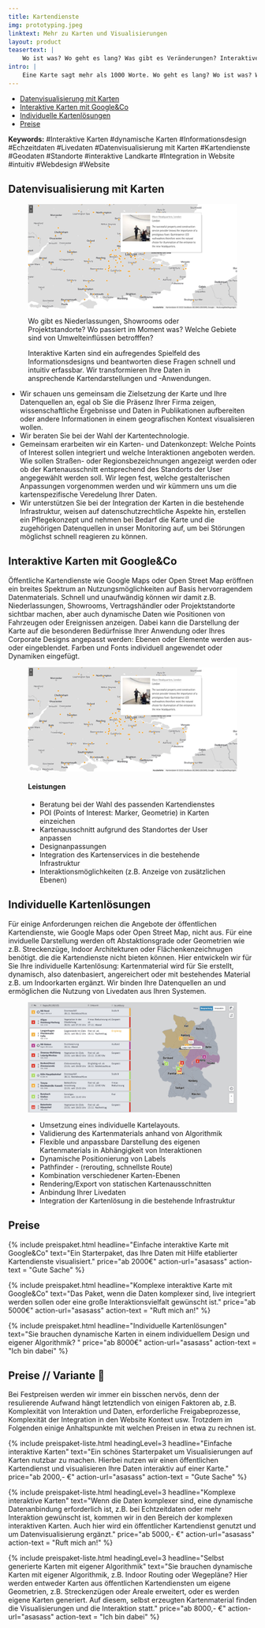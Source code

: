 ```yaml
---
title: Kartendienste
img: prototyping.jpeg
linktext: Mehr zu Karten und Visualisierungen
layout: product
teasertext: |
    Wo ist was? Wo geht es lang? Was gibt es Veränderungen? Interaktive Kartendarstellungen sind interessant und hilfreich und vorallem schnell und intuitiv erfassbar. Komplexe Daten und Sachverhalte werden über die Visualisierung greibar. Egal, ob Sie sich für eine flexible Darstellung von eigenem Kartenmaterial oder die Anreicherung von öffentlichen Karten mit Ihren unternehmens-spezifische Datenpunkte entscheiden: Wir helfen gerne Ihre Daten sicht- und erfahrbar zu machen.
intro: |
    Eine Karte sagt mehr als 1000 Worte. Wo geht es lang? Wo ist was? Wo gibt es Veränderungen? Interaktive Karten geben intuitiv und schnell Orientierung und Überblick. Wir machen aus Daten Karten.
---
```


<section id="topiclist">
    <ul>
        <li><a href="#paragraph_1">Datenvisualisierung mit Karten</a></li>
        <li><a href="#paragraph_2">Interaktive Karten mit Google&Co</a></li>
        <li><a href="#paragraph_3">Individuelle Kartenlösungen</a></li>
        <li><a href="#paragraph_4">Preise</a></li>
    </ul>
</section>

<section class="keywordlist">
    <div class="limited-box" data-box-width="m"><strong>Keywords:</strong>
    #Interaktive Karten
    #dynamische Karten
    #Informationsdesign
    #Echzeitdaten
    #Livedaten 
    #Datenvisualisierung mit Karten
    #Kartendienste
    #Geodaten
    #Standorte
    #interaktive Landkarte
    #Integration in Website
    #intuitiv
    #Webdesign
    #Website
    </div>
</section>


<section id="paragraph_1">

<h2>Datenvisualisierung mit Karten</h2>

<figure data-columns="2" class="smaltext">
    <img data-height="full" src="./images/erco-karten.jpg" alt="Interaktive und individuelle Karten">
    <figcaption>
        <div class="limited-box" data-box-width="m">
            <p>Wo gibt es Niederlassungen, Showrooms oder Projektstandorte? Wo passiert im Moment was? Welche Gebiete sind von Umwelteinflüssen betrofffen?</p>
            <p>Interaktive Karten sind ein aufregendes Spielfeld des Informationsdesigns und beantworten diese Fragen schnell und intuitiv erfassbar. Wir transformieren Ihre Daten in ansprechende Kartendarstellungen und -Anwendungen.
            </p>
        </div>
    </figcaption>
</figure>

<ul class="steps smalltext" data-box-width="l">
<li>Wir schauen uns gemeinsam die Zielsetzung der Karte und Ihre Datenquellen an, egal ob Sie die Präsenz Ihrer Firma zeigen, wissenschaftliche Ergebnisse und Daten in Publikationen aufbereiten oder andere Informationen in einem geografischen Kontext visualisieren wollen.</li>
<li>Wir beraten Sie bei der Wahl der Kartentechnologie.</li>
<li>Gemeinsam erarbeiten wir ein Karten- und Datenkonzept: Welche Points of Interest sollen integriert und welche Interaktionen angeboten werden. Wie sollen Straßen- oder Regionsbezeichnungen angezeigt werden oder ob der Kartenausschnitt entsprechend des Standorts der User angegewählt werden soll. Wir legen fest, welche gestalterischen Anpassungen vorgenommen werden und wir kümmern uns um die kartenspezifische Veredelung Ihrer Daten.</li>
<li>Wir unterstützen Sie bei der Integration der Karten in die bestehende Infrastruktur, weisen auf datenschutzrechtliche Aspekte hin, erstellen ein Pflegekonzept und nehmen bei Bedarf die Karte und die zugehörigen Datenquellen in unser Monitoring auf, um bei Störungen möglichst schnell reagieren zu können.</li>
</ul>

</section>

<section id="paragraph_2">

<h2>Interaktive Karten mit Google&Co</h2>


<div class="limited-box" data-box-width="m">
<p>
Öffentliche Kartendienste wie Google Maps oder Open Street Map eröffnen ein breites Spektrum an Nutzungsmöglichkeiten auf Basis hervorragendem Datenmaterials.
Schnell und unaufwändig können wir damit z.B. Niederlassungen, Showrooms, Vertragshändler oder Projektstandorte sichtbar machen, aber auch dynamische Daten wie Positionen von Fahrzeugen oder Ereignissen anzeigen. Dabei kann die Darstellung der Karte auf die besonderen Bedürfnisse Ihrer Anwendung oder Ihres Corporate Designs angepasst werden: Ebenen oder Elemente werden aus- oder eingeblendet. Farben und Fonts individuell angewendet oder Dynamiken eingefügt.</p>
</div>

<figure data-columns="2" class="smalltext">
    <img src="./images/erco-karten.jpg" alt="Interaktive und individuelle Karten">
    <figcaption>
        <h4>Leistungen</h4>
        <ul>
            <li>Beratung bei der Wahl des passenden Kartendienstes</li>
            <li>POI (Points of Interest: Marker, Geometrie) in Karten einzeichen</li>
            <li>Kartenausschnitt aufgrund des Standortes der User anpassen</li>
            <li>Designanpassungen</li>
            <li>Integration des Kartenservices in die bestehende Infrastruktur</li>
            <li>Interaktionsmöglichkeiten (z.B. Anzeige von zusätzlichen Ebenen)</li>
        </ul>
    </figcaption>
</figure>

</section>

<section id="paragraph_3">

<h2>Individuelle Kartenlösungen</h2>

<div class="limited-box" data-box-width="m">
<p>Für einige Anforderungen reichen die Angebote der öffentlichen Kartendienste, wie Google Maps oder Open Street Map, nicht aus.
Für eine inviduelle Darstellung werden oft Abstaktionsgrade oder Geometrien wie z.B. Streckenzüge, Indoor Architekturen oder Flächenkenzeichnugen benötigt. die
die Kartendienste nicht bieten können. Hier entwickeln wir für Sie Ihre individuelle Kartenlösung: Kartenmaterial wird für Sie erstellt, dynamisch, also datenbasiert, angereichert oder mit bestehendes Material z.B. um Indoorkarten ergänzt. Wir binden Ihre Datenquellen an und ermöglichen die Nutzung von Livedaten aus Ihren Systemen.</p>
</div>

<figure data-columns="2" class="smalltext">
    <img src="./images/stoerungskarte.jpg" alt="Interaktive und individuelle Karten">
    <figcaption>
        <ul>
            <li>Umsetzung eines individuelle Kartelayouts.</li>
            <li>Validierung des Kartenmaterials anhand von Algorithmik</li>
            <li>Flexible und anpassbare Darstellung des eigenen Kartenmaterials in Abhängigkeit von Interaktionen</li>
            <li>Dynamische Positionierung von Labels</li>
            <li>Pathfinder - (rerouting, schnellste Route)</li>
            <li>Kombination verschiedener Karten-Ebenen</li>
            <li>Rendering/Export von statischen Kartenausschnitten</li>
            <li>Anbindung Ihrer Livedaten</li>
            <li>Integration der Kartenlösung in die bestehende Infrastruktur</li>
        </ul>
    </figcaption>
</figure>

</section>
<section class="is-light" id="paragraph_4">

<h2>Preise</h2>

<div class="grid limited-box" data-box-width="xl" data-col-width="xs" data-col-gap="s">
{% include preispaket.html 
    headline="Einfache interaktive Karte mit Google&Co" 
    text="Ein Starterpaket, das Ihre Daten mit Hilfe etablierter Kartendienste visualisiert."
    price="ab 2000€"
    action-url="asasass" 
    action-text = "Gute Sache" %}

{% include preispaket.html 
    headline="Komplexe interaktive Karte mit Google&Co" 
    text="Das Paket, wenn die Daten komplexer sind, live integriert werden sollen oder eine große Interaktionsvielfalt gewünscht ist."
    price="ab 5000€"
    action-url="asasass" 
    action-text = "Ruft mich an!" %}

{% include preispaket.html 
    headline="Individuelle Kartenlösungen" 
    text="Sie brauchen dynamische Karten in einem individuellem Design und eigener Algorithmik? "
    price="ab 8000€"
    action-url="asasass" 
    action-text = "Ich bin dabei" %}
</div>

</section>

<section class="is-light">

<h2>Preise // Variante 👻</h2>

<div class="limited-box" data-box-width="m">
<p>Bei Festpreisen werden wir immer ein bisschen nervös, denn der resulierende Aufwand hängt letztendlich von einigen Faktoren ab, z.B. Komplexität von Interaktion und Daten, erforderliche Freigabeprozesse, Komplexität der Integration in den Website Kontext usw. Trotzdem im Folgenden einige Anhaltspunkte mit welchen Preisen in etwa zu rechnen ist.</p>
</div>

<div class="price-list">
{% include preispaket-liste.html 
    headingLevel=3
    headline="Einfache interaktive Karten" 
    text="Ein schönes Starterpaket um Visualisierungen auf Karten nutzbar zu machen. Hierbei nutzen wir einen öffentlichen Kartendienst und visualisieren Ihre Daten interaktiv auf einer Karte."
    price="ab 2000,- €"
    action-url="asasass" 
    action-text = "Gute Sache" %}

{% include preispaket-liste.html 
    headingLevel=3
    headline="Komplexe interaktive Karten" 
    text="Wenn die Daten komplexer sind, eine dynamische Datenanbindung erforderlich ist, z.B. bei Echtzeitdaten oder mehr Interaktion gewünscht ist, kommen wir in den Bereich der komplexen interaktiven Karten. Auch hier wird ein öffentlicher Kartendienst genutzt und um Datenvisualisierung ergänzt."
    price="ab 5000,- €"
    action-url="asasass" 
    action-text = "Ruft mich an!" %}

{% include preispaket-liste.html 
    headingLevel=3
    headline="Selbst generierte Karten mit eigener Algorithmik" 
    text="Sie brauchen dynamische Karten mit eigener Algorithmik, z.B. Indoor Routing oder Wegepläne? Hier werden entweder Karten aus öffentlichen Kartendiensten um eigene Geometrien, z.B. Streckenzügen oder Areale erweitert, oder es werden eigene Karten generiert. Auf diesem, selbst erzeugten Kartenmaterial finden die Visualisierungen und die Interaktion statt."
    price="ab 8000,- €"
    action-url="asasass" 
    action-text = "Ich bin dabei" %}
</div>


</section>

